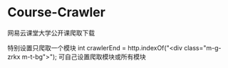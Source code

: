 # Course-Crawler
网易云课堂大学公开课爬取下载


特别设置只爬取一个模块
	int crawlerEnd = http.indexOf("<div class=\"m-g-zrkx m-t-bg\">");
  可自己设置爬取模块或所有模块
